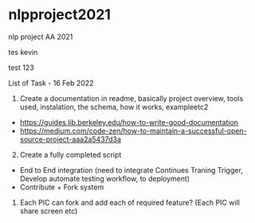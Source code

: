 # nlpproject2021
nlp project AA 2021

tes kevin

test 123



List of Task - 16 Feb 2022
1. Create a documentation in readme, basically project overview, tools used, instalation, the schema, how it works, exampleetc2
  - https://guides.lib.berkeley.edu/how-to-write-good-documentation
  - https://medium.com/code-zen/how-to-maintain-a-successful-open-source-project-aaa2a5437d3a    
2.  Create a fully completed script
  - End to End integration (need to integrate Continues Traning Trigger, Develop automate testing workflow, to deployment)
  - Contribute + Fork system


1. Each PIC can fork and add each of required feature? (Each PIC will share screen etc)
